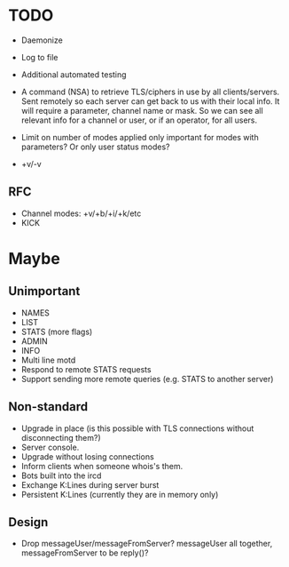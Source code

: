 # TODO
  * Daemonize
  * Log to file
  * Additional automated testing

  * A command (NSA) to retrieve TLS/ciphers in use by all clients/servers. Sent
    remotely so each server can get back to us with their local info. It will
    require a parameter, channel name or mask. So we can see all relevant
    info for a channel or user, or if an operator, for all users.
  * Limit on number of modes applied only important for modes with parameters?
    Or only user status modes?
  * +v/-v


## RFC
  * Channel modes: +v/+b/+i/+k/etc
  * KICK


# Maybe

## Unimportant
  * NAMES
  * LIST
  * STATS (more flags)
  * ADMIN
  * INFO
  * Multi line motd
  * Respond to remote STATS requests
  * Support sending more remote queries (e.g. STATS to another server)


## Non-standard
  * Upgrade in place (is this possible with TLS connections without
    disconnecting them?)
  * Server console.
  * Upgrade without losing connections
  * Inform clients when someone whois's them.
  * Bots built into the ircd
  * Exchange K:Lines during server burst
  * Persistent K:Lines (currently they are in memory only)


## Design
  * Drop messageUser/messageFromServer? messageUser all together,
    messageFromServer to be reply()?
